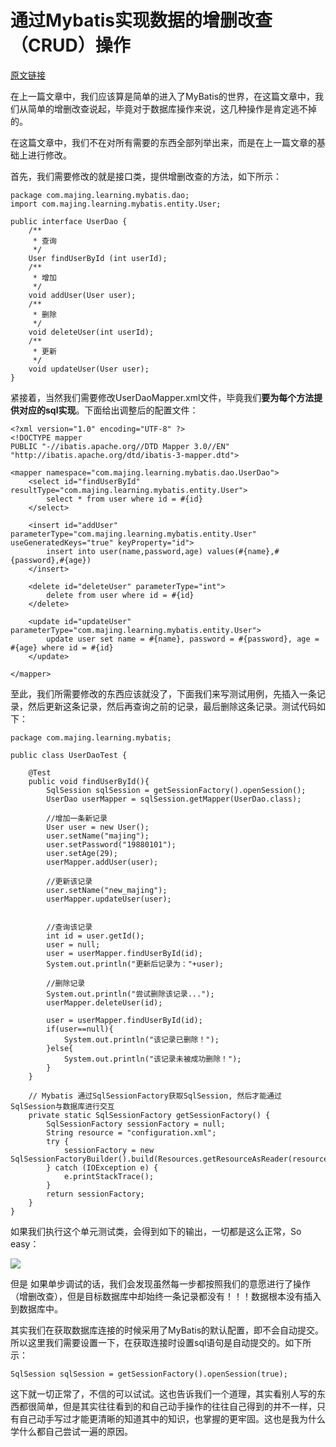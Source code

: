 # 通过Mybatis实现数据的增删改查（CRUD）操作

[原文链接](https://blog.csdn.net/andamajing/article/details/71216067)

在上一篇文章中，我们应该算是简单的进入了MyBatis的世界，在这篇文章中，我们从简单的增删改查说起，毕竟对于数据库操作来说，这几种操作是肯定逃不掉的。

在这篇文章中，我们不在对所有需要的东西全部列举出来，而是在上一篇文章的基础上进行修改。

首先，我们需要修改的就是接口类，提供增删改查的方法，如下所示：

```
package com.majing.learning.mybatis.dao;
import com.majing.learning.mybatis.entity.User;
 
public interface UserDao {
	/**
	 * 查询
	 */
	User findUserById (int userId);
	/**
	 * 增加
	 */
	void addUser(User user);
	/**
	 * 删除
	 */
	void deleteUser(int userId);
	/**
	 * 更新
	 */
	void updateUser(User user);
}
```

 紧接着，当然我们需要修改UserDaoMapper.xml文件，毕竟我们**要为每个方法提供对应的sql实现**。下面给出调整后的配置文件：

```
<?xml version="1.0" encoding="UTF-8" ?>   
<!DOCTYPE mapper   
PUBLIC "-//ibatis.apache.org//DTD Mapper 3.0//EN"  
"http://ibatis.apache.org/dtd/ibatis-3-mapper.dtd">

<mapper namespace="com.majing.learning.mybatis.dao.UserDao">
	<select id="findUserById" resultType="com.majing.learning.mybatis.entity.User">
		select * from user where id = #{id}
	</select>
	
	<insert id="addUser" parameterType="com.majing.learning.mybatis.entity.User" useGeneratedKeys="true" keyProperty="id">
		insert into user(name,password,age) values(#{name},#{password},#{age})
	</insert>
	
	<delete id="deleteUser" parameterType="int">
		delete from user where id = #{id}
	</delete>
	
	<update id="updateUser" parameterType="com.majing.learning.mybatis.entity.User">
		update user set name = #{name}, password = #{password}, age = #{age} where id = #{id}
	</update>
 
</mapper>
```

 至此，我们所需要修改的东西应该就没了，下面我们来写测试用例，先插入一条记录，然后更新这条记录，然后再查询之前的记录，最后删除这条记录。测试代码如下：

```
package com.majing.learning.mybatis;
  
public class UserDaoTest {
	
	@Test
	public void findUserById(){
		SqlSession sqlSession = getSessionFactory().openSession();  
		UserDao userMapper = sqlSession.getMapper(UserDao.class);  
		
		//增加一条新记录
		User user = new User();
		user.setName("majing");
		user.setPassword("19880101");
		user.setAge(29);
		userMapper.addUser(user);
		
		//更新该记录
		user.setName("new_majing");
		userMapper.updateUser(user);
		
		
		//查询该记录
		int id = user.getId();
		user = null;
		user = userMapper.findUserById(id);  
		System.out.println("更新后记录为："+user);
		
		//删除记录
		System.out.println("尝试删除该记录...");
		userMapper.deleteUser(id);
		
		user = userMapper.findUserById(id);  
		if(user==null){
			System.out.println("该记录已删除！");
		}else{
			System.out.println("该记录未被成功删除！");
		}
	}
 
	// Mybatis 通过SqlSessionFactory获取SqlSession, 然后才能通过SqlSession与数据库进行交互
	private static SqlSessionFactory getSessionFactory() {
		SqlSessionFactory sessionFactory = null;
		String resource = "configuration.xml";
		try {
			sessionFactory = new SqlSessionFactoryBuilder().build(Resources.getResourceAsReader(resource));
		} catch (IOException e) {
			e.printStackTrace();
		}
		return sessionFactory;
	}
}
```

 如果我们执行这个单元测试类，会得到如下的输出，一切都是这么正常，So easy：

![](https://img-blog.csdn.net/20170505172105717?watermark/2/text/aHR0cDovL2Jsb2cuY3Nkbi5uZXQvbWFqaW5nZ29nb2dv/font/5a6L5L2T/fontsize/400/fill/I0JBQkFCMA==/dissolve/70/gravity/Center)

但是
如果单步调试的话，我们会发现虽然每一步都按照我们的意愿进行了操作（增删改查），但是目标数据库中却始终一条记录都没有！！！数据根本没有插入到数据库中。

其实我们在获取数据库连接的时候采用了MyBatis的默认配置，即不会自动提交。所以这里我们需要设置一下，在获取连接时设置sql语句是自动提交的。如下所示：

```
SqlSession sqlSession = getSessionFactory().openSession(true);  
```

 这下就一切正常了，不信的可以试试。这也告诉我们一个道理，其实看别人写的东西都很简单，但是其实往往看到的和自己动手操作的往往自己得到的并不一样，只有自己动手写过才能更清晰的知道其中的知识，也掌握的更牢固。这也是我为什么学什么都自己尝试一遍的原因。